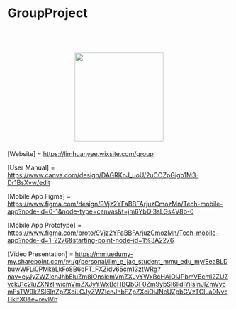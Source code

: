 # GroupProject
<h1 align="center">
    <br>
    <img width="200" src="https://github.com/user-attachments/assets/800d5c9f-1cfd-427a-adf1-5babb6305ca5" 
    <br>
</h1>

[Website] = https://limhuanyee.wixsite.com/group 

[User Manual] = https://www.canva.com/design/DAGRKnJ_uoU/2uCOZpGigb1M3-Dr1BsXvw/edit

[Mobile App Figma] = https://www.figma.com/design/9Vjz2YFaBBFArjuzCmozMn/Tech-mobile-app?node-id=0-1&node-type=canvas&t=jm6YbQi3sLGs4V8b-0

[Mobile App Prototype] = https://www.figma.com/proto/9Vjz2YFaBBFArjuzCmozMn/Tech-mobile-app?node-id=1-2276&starting-point-node-id=1%3A2276

[Video Presentation] = https://mmuedumy-my.sharepoint.com/:v:/g/personal/lim_e_jac_student_mmu_edu_my/EeaBLDbuwWFLi0PMkeLkFo8B6qFT_FXZidv65cm13ztWRg?nav=eyJyZWZlcnJhbEluZm8iOnsicmVmZXJyYWxBcHAiOiJPbmVEcml2ZUZvckJ1c2luZXNzIiwicmVmZXJyYWxBcHBQbGF0Zm9ybSI6IldlYiIsInJlZmVycmFsTW9kZSI6InZpZXciLCJyZWZlcnJhbFZpZXciOiJNeUZpbGVzTGlua0NvcHkifX0&e=revlVh
